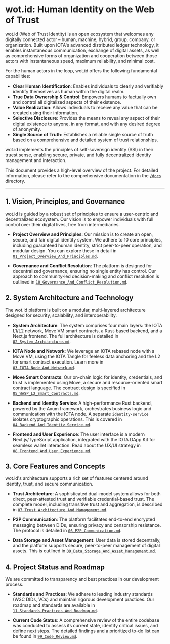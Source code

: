 # wot.id: Human Identity on the Web of Trust

wot.id (Web of Trust Identity) is an open ecosystem that welcomes any digitally connected actor – human, machine, hybrid, group, company, or organization. Built upon IOTA's advanced distributed ledger technology, it enables instantaneous communication, exchange of digital assets, as well as comprehensive forms of organization and cooperation between those actors with instantaneous speed, maximum reliability, and minimal cost.

For the human actors in the loop, wot.id offers the following fundamental capabilities:
*   **Clear Human Identification**: Enables individuals to clearly and verifiably identify themselves as human within the digital realm.
*   **True Data Ownership & Control**: Empowers humans to factually own and control all digitalized aspects of their existence.
*   **Value Realization**: Allows individuals to receive any value that can be created using their information.
*   **Selective Disclosure**: Provides the means to reveal any aspect of their digital existence to anyone, in any format, and with any desired degree of anonymity.
*   **Single Source of Truth**: Establishes a reliable single source of truth based on a comprehensive and detailed system of trust relationships.

wot.id implements the principles of self-sovereign identity (SSI) in their truest sense, enabling secure, private, and fully decentralized identity management and interaction.

This document provides a high-level overview of the project. For detailed information, please refer to the comprehensive documentation in the [`/docs`](docs/) directory.

---

## 1. Vision, Principles, and Governance

wot.id is guided by a robust set of principles to ensure a user-centric and decentralized ecosystem. Our vision is to empower individuals with full control over their digital lives, free from intermediaries.

*   **Project Overview and Principles**: Our mission is to create an open, secure, and fair digital identity system. We adhere to 10 core principles, including guaranteed human identity, strict peer-to-peer operation, and modular design. You can explore these in detail in [`01_Project_Overview_And_Principles.md`](docs/01_Project_Overview_And_Principles.md).

*   **Governance and Conflict Resolution**: The platform is designed for decentralized governance, ensuring no single entity has control. Our approach to community-led decision-making and conflict resolution is outlined in [`10_Governance_And_Conflict_Resolution.md`](docs/10_Governance_And_Conflict_Resolution.md).

## 2. System Architecture and Technology

The wot.id platform is built on a modular, multi-layered architecture designed for security, scalability, and interoperability.

*   **System Architecture**: The system comprises four main layers: the IOTA L1/L2 network, Move VM smart contracts, a Rust-based backend, and a Next.js frontend. The full architecture is detailed in [`02_System_Architecture.md`](docs/02_System_Architecture.md).

*   **IOTA Node and Network**: We leverage an IOTA rebased node with a Move VM, using the IOTA Tangle for feeless data anchoring and the L2 for smart contract execution. Learn more in [`03_IOTA_Node_And_Network.md`](docs/03_IOTA_Node_And_Network.md).

*   **Move Smart Contracts**: Our on-chain logic for identity, credentials, and trust is implemented using Move, a secure and resource-oriented smart contract language. The contract design is specified in [`05_WASP_L2_Smart_Contracts.md`](docs/05_WASP_L2_Smart_Contracts.md).

*   **Backend and Identity Service**: A high-performance Rust backend, powered by the Axum framework, orchestrates business logic and communication with the IOTA node. A separate `identity-service` isolates cryptographic operations. This is covered in [`04_Backend_And_Identity_Service.md`](docs/04_Backend_And_Identity_Service.md).

*   **Frontend and User Experience**: The user interface is a modern Next.js/TypeScript application, integrated with the IOTA DApp Kit for seamless wallet interaction. Read about the UX/UI strategy in [`08_Frontend_And_User_Experience.md`](docs/08_Frontend_And_User_Experience.md).

## 3. Core Features and Concepts

wot.id's architecture supports a rich set of features centered around identity, trust, and secure communication.

*   **Trust Architecture**: A sophisticated dual-model system allows for both direct, peer-attested trust and verifiable credential-based trust. The complete model, including transitive trust and aggregation, is described in [`07_Trust_Architecture_And_Management.md`](docs/07_Trust_Architecture_And_Management.md).

*   **P2P Communication**: The platform facilitates end-to-end encrypted messaging between DIDs, ensuring privacy and censorship resistance. The protocol is detailed in [`06_P2P_Communication.md`](docs/06_P2P_Communication.md).

*   **Data Storage and Asset Management**: User data is stored decentrally, and the platform supports secure, peer-to-peer management of digital assets. This is outlined in [`09_Data_Storage_And_Asset_Management.md`](docs/09_Data_Storage_And_Asset_Management.md).

## 4. Project Status and Roadmap

We are committed to transparency and best practices in our development process.

*   **Standards and Practices**: We adhere to leading industry standards (W3C DIDs, VCs) and maintain rigorous development practices. Our roadmap and standards are available in [`11_Standards_Practices_And_Roadmap.md`](docs/11_Standards_Practices_And_Roadmap.md).

*   **Current Code Status**: A comprehensive review of the entire codebase was conducted to assess its current state, identify critical issues, and define next steps. The detailed findings and a prioritized to-do list can be found in [`99_Code_Review.md`](docs/99_Code_Review.md).

